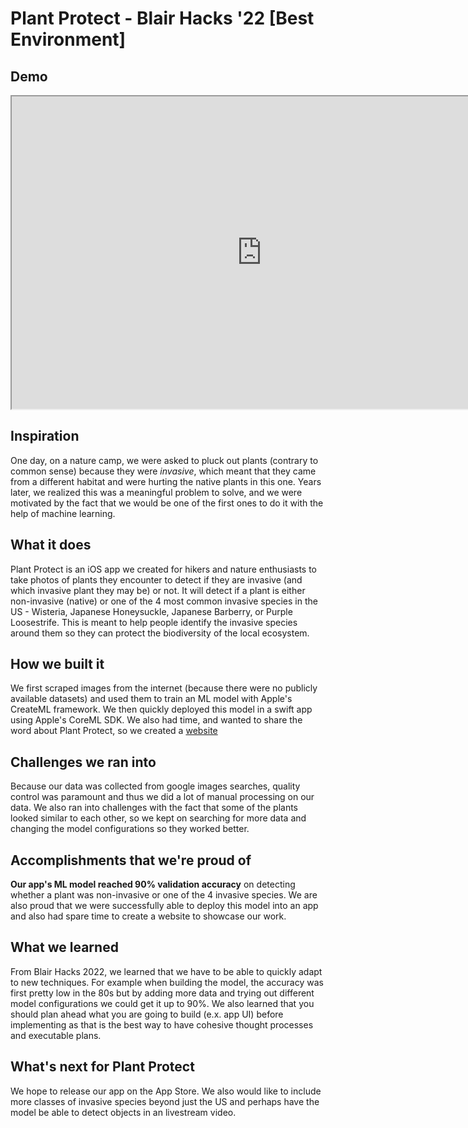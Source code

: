 # Plant Protect - Blair Hacks '22 [Best Environment]


## Demo 

<iframe style="text-align: center" width="800" height="500"
			src="https://www.youtube.com/embed/NB7qTftPncA">
</iframe>

## Inspiration

One day, on a nature camp, we were asked to pluck out plants (contrary to common sense) because they were *invasive*, which meant that they came from a different habitat and were hurting the native plants in this one. Years later, we realized this was a meaningful problem to solve, and we were motivated by the fact that we would be one of the first ones to do it with the help of machine learning. 

## What it does

Plant Protect is an iOS app we created for hikers and nature enthusiasts to take photos of plants they encounter to detect if they are invasive (and which invasive plant they may be) or not. It will detect if a plant is either non-invasive (native) or one of the 4 most common invasive species in the US - Wisteria, Japanese Honeysuckle, Japanese Barberry, or Purple Loosestrife. This is meant to help people identify the invasive species around them so they can protect the biodiversity of the local ecosystem. 

## How we built it

We first scraped images from the internet (because there were no publicly available datasets) and used them to train an ML model with Apple's CreateML framework. We then quickly deployed this model in a swift app using Apple's CoreML SDK. We also had time, and wanted to share the word about Plant Protect, so we created a [website](https://anish-lakkapragada.github.io/BlairHacks/)

## Challenges we ran into

Because our data was collected from google images searches, quality control was paramount and thus we did a lot of manual processing on our data. We also ran into challenges with the fact that some of the plants looked similar to each other, so we kept on searching for more data and changing the model configurations so they worked better. 

## Accomplishments that we're proud of

**Our app's ML model reached 90% validation accuracy** on detecting whether a plant was non-invasive or one of the 4 invasive species. We are also proud that we were successfully able to deploy this model into an app and also had spare time to create a website to showcase our work. 

## What we learned

From Blair Hacks 2022, we learned that we have to be able to quickly adapt to new techniques. For example when building the model, the accuracy was first pretty low in the 80s but by adding more data and trying out different model configurations we could get it up to 90%. We also learned that you should plan ahead what you are going to build (e.x. app UI) before implementing as that is the best way to have cohesive thought processes and executable plans. 

## What's next for Plant Protect

We hope to release our app on the App Store. We also would like to include more classes of invasive species beyond just the US and perhaps have the model be able to detect objects in an livestream video. 
